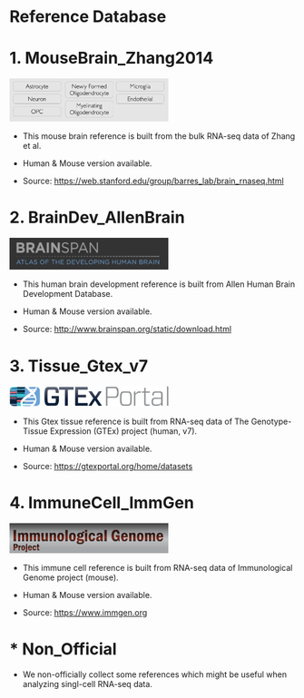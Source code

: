 # Reference Database

# 1. MouseBrain_Zhang2014

<a href="https://web.stanford.edu/group/barres_lab/brain_rnaseq.html">
<img src="/Reference/images/MouseBrain_Zhang2014.png" width="280">
</a>

* This mouse brain reference is built from the bulk RNA-seq data of Zhang et al.

* Human & Mouse version available.

* Source: https://web.stanford.edu/group/barres_lab/brain_rnaseq.html


# 2. BrainDev_AllenBrain

<a href="http://www.brainspan.org/static/download.html">
<img src="/Reference/images/BrainDev_AllenBrain.png" width="280">
</a>

* This human brain development reference is built from Allen Human Brain Development Database.

* Human & Mouse version available.

* Source: http://www.brainspan.org/static/download.html

# 3. Tissue_Gtex_v7

<a href="https://gtexportal.org/home/datasets">
<img src="/Reference/images/gtex2.png" width="280">
</a>

* This Gtex tissue reference is built from RNA-seq data of The Genotype-Tissue Expression (GTEx) project (human, v7).

* Human & Mouse version available.

* Source: https://gtexportal.org/home/datasets

# 4. ImmuneCell_ImmGen

<a href="https://www.immgen.org">
<img src="/Reference/images/ImmuneCell_ImmGen.png" width="280">
</a>

* This immune cell reference is built from RNA-seq data of Immunological Genome project (mouse).

* Human & Mouse version available.

* Source: https://www.immgen.org

# * Non_Official
* We non-officially collect some references which might be useful when analyzing singl-cell RNA-seq data.

